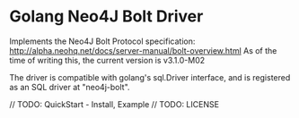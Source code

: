 # Golang Neo4J Bolt Driver

Implements the Neo4J Bolt Protocol specification: http://alpha.neohq.net/docs/server-manual/bolt-overview.html
As of the time of writing this, the current version is v3.1.0-M02

The driver is compatible with golang's sql.Driver interface, and is registered as an SQL driver at "neo4j-bolt".


// TODO: QuickStart - Install, Example
// TODO: LICENSE
